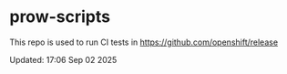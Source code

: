 # prow-scripts

This repo is used to run CI tests in https://github.com/openshift/release

Updated: 17:06 Sep 02 2025
